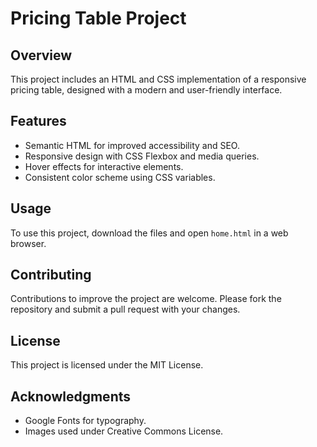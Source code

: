 # Pricing Table Project

## Overview
This project includes an HTML and CSS implementation of a responsive pricing table, designed with a modern and user-friendly interface.

## Features
- Semantic HTML for improved accessibility and SEO.
- Responsive design with CSS Flexbox and media queries.
- Hover effects for interactive elements.
- Consistent color scheme using CSS variables.

## Usage
To use this project, download the files and open `home.html` in a web browser.

## Contributing
Contributions to improve the project are welcome. Please fork the repository and submit a pull request with your changes.

## License
This project is licensed under the MIT License.

## Acknowledgments
- Google Fonts for typography.
- Images used under Creative Commons License.
